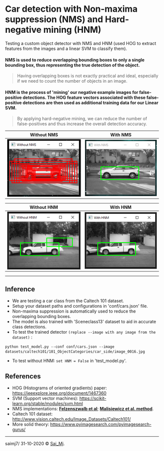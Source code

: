 # Car detection with Non-maxima suppression (NMS) and Hard-negative mining (HNM)

Testing a custom object detector with NMS and HNM (used HOG to extract features from the images and a linear SVM to classify them).

#### NMS is used to reduce overlapping bounding boxes to only a single bounding box, thus representing the true detection of the object. 

> Having overlapping boxes is not exactly practical and ideal, especially if we need to count the number of objects in an image.

#### HNM is the process of 'mining' our negative example images for false-positive detections. The HOG feature vectors associated with these false-positive detections are then used as additional training data for our Linear SVM.

> By applying hard-negative mining, we can reduce the number of false-positives and thus increase the overall detection accuracy.


Without NMS         |  With NMS
:-------------------------:|:-------------------------:
![Without](mylib/utils/withoutnms.png?raw=true "Without")  |  ![With](mylib/utils/withnms.png?raw=true "With")



Without HNM         |  With HNM
:-------------------------:|:-------------------------:
![Without](mylib/utils/without.png?raw=true "Without")  |  ![With](mylib/utils/with.png?raw=true "With")

---

## Inference

- We are testing a car class from the Caltech 101 dataset.
- Setup your dataset paths and configurations in 'conf/cars.json' file.
- Non-maxima suppression is automatically used to reduce the overlapping bounding boxes.
- The model is also trained with 'Sceneclass13' dataset to aid in accurate class detections.
- To test the trained detector ```(replace --image with any image from the dataset)``` :

```
python test_model.py --conf conf/cars.json --image datasets/caltech101/101_ObjectCategories/car_side/image_0016.jpg
```
- To test without HNM: ```set HNM = False``` in 'test_model.py'.


## References

- HOG (Histograms of oriented gradients) paper: https://ieeexplore.ieee.org/document/1467360
- SVM (Support vector machines): https://scikit-learn.org/stable/modules/svm.html
- NMS implementations: [**Felzenszwalb et al**](https://github.com/rbgirshick/voc-dpm/blob/master/test/nms.m); [**Malisiewicz et al. method**](https://www.computervisionblog.com/2011/08/blazing-fast-nmsm-from-exemplar-svm.html).
- Caltech 101 dataset: http://www.vision.caltech.edu/Image_Datasets/Caltech101/
- More solid theory: https://www.pyimagesearch.com/pyimagesearch-gurus/


---

saimj7/ 31-10-2020 © <a href="http://saimj7.github.io" target="_blank">Sai_Mj</a>.
